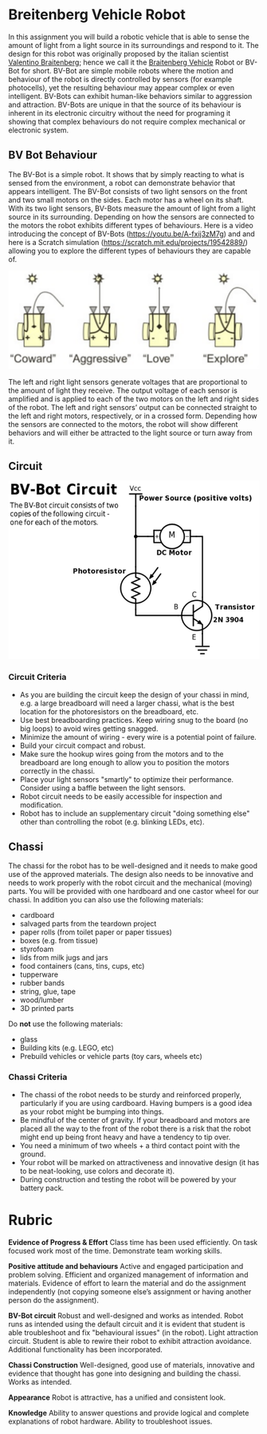 # Breitenberg Vehicle Robot
In this assignment you will build a robotic vehicle that is able to sense the amount of light from a light source in its surroundings and respond to it. The design for this robot was originally proposed by the italian scientist [Valentino Braitenberg](https://en.wikipedia.org/wiki/Valentino_Braitenberg); hence we call it the [Braitenberg Vehicle](https://en.wikipedia.org/wiki/Braitenberg_vehicle) Robot or BV-Bot for short. BV-Bot are simple mobile robots where the motion and behaviour of the robot is directly controlled by sensors (for example photocells), yet the resulting behaviour may appear complex or even intelligent. BV-Bots can exhibit human-like behaviors similar to aggression and attraction. BV-Bots are unique in that the source of its behaviour is inherent in its electronic circuitry without the need for programing it showing that complex behaviours do not require complex mechanical or electronic system.

## BV Bot Behaviour
The BV-Bot is a simple robot. It shows that by simply reacting to what is sensed from the environment, a robot can demonstrate behavior that appears intelligent. The BV-Bot consists of two light sensors on the front and two small motors on the sides. Each motor has a wheel on its shaft. With its two light sensors, BV-Bots measure the amount of light from a light source in its surrounding. Depending on how the sensors are connected to the motors the robot exhibits different types of behaviours. Here is a video introducing the concept of BV-Bots (https://youtu.be/A-fxij3zM7g) and and here is a Scratch simulation (https://scratch.mit.edu/projects/19542889/) allowing you to explore the different types of behaviours they are capable of.

![BV Bot Behaviour](images/bvbotbehaviour.png)

The left and right light sensors generate voltages that are proportional to the amount of light they receive. The output voltage of each sensor is amplified and is applied to each of the two motors on the left and right sides of the robot. The left and right sensors’ output can be connected straight to the left and right motors, respectively, or in a crossed form. Depending how the sensors are connected to the motors, the robot will show different behaviors and will either be attracted to the light source or turn away from it.

## Circuit
![Circuit](images/circuit.png)

### Circuit Criteria
* As you are building the circuit keep the design of your chassi in mind, e.g. a large breadboard will need a larger chassi, what is the best location for the photoresistors on the breadboard, etc.
* Use best breadboarding practices. Keep wiring snug to the board (no big loops) to avoid wires getting snagged.
* Minimize the amount of wiring - every wire is a potential point of failure.
* Build your circuit compact and robust. 
* Make sure the hookup wires going from the motors and to the breadboard are long enough to allow you to position the motors correctly in the chassi.
* Place your light sensors "smartly" to optimize their performance. Consider using a baffle between the light sensors.
* Robot circuit needs to be easily accessible for inspection and modification.
* Robot has to include an supplementary circuit "doing something else" other than controlling the robot (e.g. blinking LEDs, etc).

## Chassi
The chassi for the robot has to be well-designed and it needs to make good use of the approved materials. The design also needs to be innovative and needs to work properly with the robot circuit and the mechanical (moving) parts. You will be provided with one hardboard and one castor wheel for our chassi. In addition you can also use the following materials:

* cardboard
* salvaged parts from the teardown project
* paper rolls (from toilet paper or paper tissues)
* boxes (e.g. from tissue)
* styrofoam
* lids from milk jugs and jars
* food containers (cans, tins, cups, etc)
* tupperware
* rubber bands
* string, glue, tape
* wood/lumber
* 3D printed parts

Do **not** use the following materials:
* glass
* Building kits (e.g. LEGO, etc)
* Prebuild vehicles or vehicle parts (toy cars, wheels etc)

### Chassi Criteria
* The chassi of the robot needs to be sturdy and reinforced properly, particularly if you are using cardboard. Having bumpers is a good idea as your robot might be bumping into things.
* Be mindful of the center of gravity. If your breadboard and motors are placed all the way to the front of the robot there is a risk that the robot might end up being front heavy and have a tendency to tip over.
* You need a minimum of two wheels + a third contact point with the ground. 
* Your robot will be marked on attractiveness and innovative design (it has to be neat-looking, use colors and decorate it).
* During construction and testing the robot will be powered by your battery pack. 

# Rubric
**Evidence of Progress & Effort**
Class time has been used efficiently. On task focused work most of the time. Demonstrate team working skills.

**Positive attitude and behaviours**
Active and engaged participation and problem solving. Efficient and organized management of information and materials. Evidence of effort to learn the material and do the assignment independently (not copying someone else’s assignment or having another person do the assignment).

**BV-Bot circuit**
Robust and well-designed and works as intended. Robot runs as intended using the default circuit and it is evident that student is able troubleshoot and fix "behavioural issues" (in the robot). Light attraction circuit. Student is able to rewire their robot to exhibit attraction avoidance. Additional functionality has been incorporated.

**Chassi Construction**
Well-designed, good use of materials, innovative and evidence that thought has gone into designing and building the chassi. Works as intended.

**Appearance**
Robot is attractive, has a unified and consistent look.

**Knowledge**
Ability to answer questions and provide logical and complete explanations of robot hardware. Ability to troubleshoot issues.
